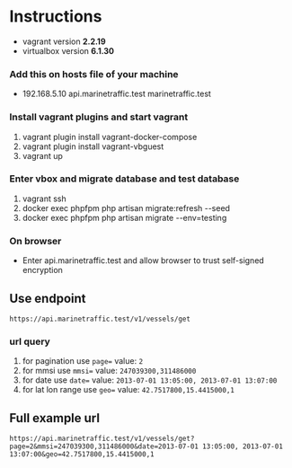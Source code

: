 # Instructions

- vagrant version **2.2.19**
- virtualbox version **6.1.30**

### Add this on hosts file of your machine
- 192.168.5.10	api.marinetraffic.test marinetraffic.test

### Install vagrant plugins and start vagrant

1. vagrant plugin install vagrant-docker-compose
2. vagrant plugin install vagrant-vbguest
3. vagrant up

### Enter vbox and migrate database and test database

1. vagrant ssh
2. docker exec phpfpm php artisan migrate:refresh --seed
3. docker exec phpfpm php artisan migrate --env=testing

### On browser
- Enter api.marinetraffic.test and allow browser to trust self-signed encryption

## Use endpoint
```
https://api.marinetraffic.test/v1/vessels/get
```
### url query
1. for pagination use ```page=``` value: ```2```
2. for mmsi use ```mmsi=``` value: ```247039300,311486000```
3. for date use ```date=``` value: ```2013-07-01 13:05:00, 2013-07-01 13:07:00```
4. for lat lon range use ```geo=``` value: ```42.7517800,15.4415000,1```

## Full example url
```
https://api.marinetraffic.test/v1/vessels/get?page=2&mmsi=247039300,311486000&date=2013-07-01 13:05:00, 2013-07-01 13:07:00&geo=42.7517800,15.4415000,1
```